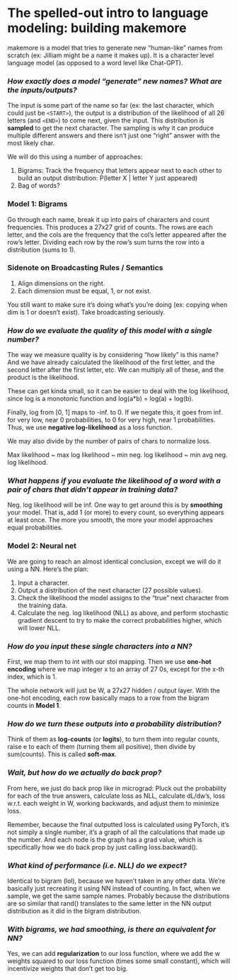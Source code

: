 # The spelled-out intro to language modeling: building makemore

makemore is a model that tries to generate new “human-like” names from scratch (ex: Jilliam might be a name it makes up). It is a character level language model (as opposed to a word level like Chat-GPT). 
### **_How exactly does a model “generate” new names? What are the inputs/outputs?_**

The input is some part of the name so far (ex: the last character, which could just be `<START>`), the output is a distribution of the likelihood of all 26 letters (and `<END>`) to come next, given the input. This distribution is **sampled** to get the next character. The sampling is why it can produce multiple different answers and there isn’t just one “right” answer with the most likely char.

We will do this using a number of approaches:
1. Bigrams: Track the frequency that letters appear next to each other to build an output distribution: P(letter X \| letter Y just appeared)
2. Bag of words?
### **Model 1: Bigrams**

Go through each name, break it up into pairs of characters and count frequencies. This produces a 27x27 grid of counts. The rows are each letter, and the cols are the frequency that the col’s letter appeared after the row’s letter. Dividing each row by the row’s sum turns the row into a distribution (sums to 1).
### **Sidenote on Broadcasting Rules / Semantics**

1. Align dimensions on the right.
2. Each dimension must be equal, 1, or not exist.

You still want to make sure it’s doing what’s you’re doing (ex: copying when dim is 1 or doesn’t exist). Take broadcasting seriously.
### **_How do we evaluate the quality of this model with a single number?_**

The way we measure quality is by considering “how likely” is this name? And we have already calculated the likelihood of the first letter, and the second letter after the first letter, etc. We can multiply all of these, and the product is the likelihood.

These can get kinda small, so it can be easier to deal with the log likelihood, since log is a monotonic function and log(a\*b) = log(a) + log(b).

Finally, log from \[0, 1] maps to -inf. to 0. If we negate this, it goes from inf. for very low, near 0 probabilities, to 0 for very high, near 1 probabilities. Thus, we use **negative log-likelihood** as a loss function.

We may also divide by the number of pairs of chars to normalize loss.

Max likelihood ~ max log likelihood ~ min neg. log likelihood ~ min avg neg. log likelihood.
### **_What happens if you evaluate the likelihood of a word with a pair of chars that didn’t appear in training data?_**

Neg. log likelihood will be inf. One way to get around this is by **smoothing** your model. That is, add 1 (or more) to every count, so everything appears at least once. The more you smooth, the more your model approaches equal probabilities.
### **Model 2: Neural net**

We are going to reach an almost identical conclusion, except we will do it using a NN. Here’s the plan: 

1. Input a character.
2. Output a distribution of the next character (27 possible values).
3. Check the likelihood the model assigns to the “true” next character from the training data.
4. Calculate the neg. log likelihood (NLL) as above, and perform stochastic gradient descent to try to make the correct probabilities higher, which will lower NLL.

### **_How do you input these single characters into a NN?_**

First, we map them to int with our stoi mapping. Then we use **one-hot encoding** where we map integer x to an array of 27 0s, except for the x-th index, which is 1.

  The whole network will just be W, a 27x27 hidden / output layer. With the one-hot encoding, each row basically maps to a row from the bigram counts in **Model 1**.
### **_How do we turn these outputs into a probability distribution?_**

Think of them as **log-counts** (or **logits**), to turn them into regular counts, raise e to each of them (turning them all positive), then divide by sum(counts). This is called **soft-max**.
### **_Wait, but how do we actually do back prop?_**

From here, we just do back prop like in micrograd: Pluck out the probability for each of the true answers, calculate loss as NLL, calculate dL/dw’s, loss w.r.t. each weight in W, working backwards, and adjust them to minimize loss.

Remember, because the final outputted loss is calculated using PyTorch, it’s not simply a single number, it’s a graph of all the calculations that made up the number. And each node is the graph has a grad value, which is specifically how we do back prop by just calling loss.backward().
### **_What kind of performance (i.e. NLL) do we expect?_**

Identical to bigram (lol), because we haven’t taken in any other data. We’re basically just recreating it using NN instead of counting. In fact, when we sample, we get the same sample names. Probably because the distributions are so similar that rand() translates to the same letter in the NN output distribution as it did in the bigram distribution.
### **_With bigrams, we had smoothing, is there an equivalent for NN?_**

Yes, we can add **regularization** to our loss function, where we add the w weights squared to our loss function (times some small constant), which will incentivize weights that don’t get too big.
